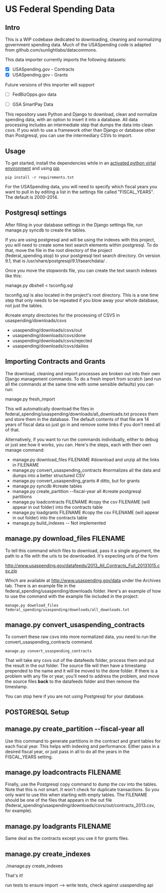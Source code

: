 US Federal Spending Data
=================================================

Intro
---------

This is a WIP codebase dedicated to downloading, cleaning and normalizing government spending data. Much of the USASpending code is adapted from github.com/sunlightlabs/datacommons.

This data importer currently imports the following datasets:

- [x] USASpending.gov - Contracts
- [x] USASpending.gov - Grants

Future versions of this importer will support

- [ ] FedBizOpps.gov data 
- [ ] GSA SmartPay Data


This repository uses Python and Django to download, clean and normalize spending data, with an option to insert it into a database. All data processing includes an intermediate step that dumps the data into clean csvs. If you wish to use a framework other than Django or database other than Postgresql, you can use the intermediary CSVs to import.  


Usage
----------


To get started, install the dependencies while in an [activated python virtal environment](http://docs.python-guide.org/en/latest/dev/virtualenvs/) and using [pip](http://www.pip-installer.org/en/latest/installing.html)

    pip install -r requirements.txt

For the USASpending data, you will need to specify which fiscal years you want to pull in by editing a list in the settings file called "FISCAL_YEARS". The default is 2000-2014.

Postgresql settings
-------------------

After filling in your database settings in the Django settings file, run 
    manage.py syncdb
to create the tables.

If you are using postgresql and will be using the indexes with this project, you will need to create some text search elements within postgresql. To do that, move the file in the root directory of the project (federal_spending.stop) to your postgresql text search directory. On version 9.1, that is 
/usr/share/postgresql/9.1/tsearchdata/ .

Once you move the stopwords file, you can create the text search indexes like this: 

manage.py dbshell < tsconfig.sql  

tsconfig.sql is also located in the project's root directory. This is a one time step that only needs to be repeated if you blow away your whole database, not just the tables. 

#create empty directories for the processing of CSVS in usaspending/downloads/csvs
* usaspending/downloads/csvs/out
* usaspending/downloads/csvs/done
* usaspending/downloads/csvs/rejected
* usaspending/downloads/csvs/dailies


Importing Contracts and Grants
------------------------------

The download, cleaning and import processes are broken out into their own Django management commands. To do a fresh import from scratch (and run all the commands at the same time with some sensible defaults) you can run:

manage.py fresh_import

This will automatically download the files in federal_spending/usaspending/downloads/all_downloads.txt process them and store them in the database. The default contents of that file are 14 years of fiscal data so just go in and remove some links if you don't need all of that.

Alternatively, if you want to run the commands individually, either to debug or just see how it works, you can. Here's the steps, each with their own manage command:

*   manage.py download_files FILENAME    #download and unzip all the links in FILENAME
*   manage.py convert_usaspending_contracts    #normalizes all the data and dumps into a better structured CSV
*   manage.py convert_usaspending_grants     # ditto, but for grants
*   manage.py syncdb  #create tables
*   manage.py create_partition --fiscal-year all  #create postgresql partitions
*   manage.py loadcontracts FILENAME   #copy the csv FILENAME (will appear in out folder) into the contracts table
*   manage.py loadgrants FILENAME   #copy the csv FILENAME (will appear in out folder) into the contracts table 
*   manage.py build_indexes  -- Not implemented



manage.py download_files FILENAME
---------------------------------
 To tell this command which files to download, pass it a single argument, the path to a file with the urls to be downloaded. It's expecting urls of the form

http://www.usaspending.gov/datafeeds/2013_All_Contracts_Full_20131015.csv.zip

Which are available at http://www.usaspending.gov/data under the Archives tab. There is an example file in the federal_spending/usaspending/downloads folder. Here's an example of how to use the command with the example file included in the project:

    manage.py download_files federal_spending/usaspending/downloads/all_downloads.txt


manage.py convert_usaspending_contracts
---------------------------------------

To convert these raw csvs into more normalized data, you need to run the convert_usaspending_contracts command.
    
    manage.py convert_usaspending_contracts

That will take any csvs out of the datafeeds folder, process them and put the result in the out folder. The source file will then have a timestamp prepended to the name and it will be moved to the done folder. If there is a problem with any file or year, you'll need to address the problem, and move the source files __back__ to the datafeeds folder and then remove the timestamp. 

You can stop here if you are not using Postgresql for your database. 


POSTGRESQL Setup
-----------------

manage.py create_partition --fiscal-year all
--------------------------------------------
Use this command to generate partitions in the contract and grant tables for each fiscal year. This helps with indexing and performance. Either pass in a desired fiscal year, or just pass in all to do all the years in the FISCAL_YEARS setting.

manage.py loadcontracts FILENAME
----------------------------------
Finally, use the Postgresql copy command to dump the csv into the tables. Note that this is not smart. It won't check for duplicate transactions. So you only want to use this when starting with empty tables. The FILENAME should be one of the files that appears in the out file (federal_spending/usaspending/downloads/csvs/out/contracts_2013.csv, for example).


manage.py loadgrants FILENAME
-------------------------------
Same deal as the contracts except you use it for grants files.



manage.py create_indexes
------------------------------- 

./manage.py create_indexes

That's it!

run tests to ensure import --> write tests, check against usaspending api

